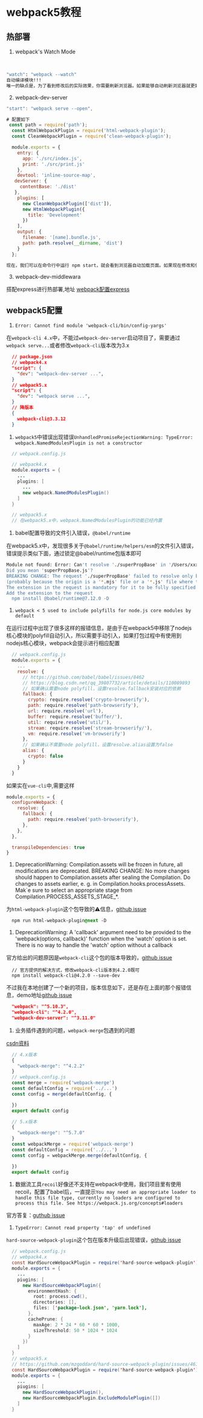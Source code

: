 # webpack5教程

## 热部署

1. webpack's Watch Mode

​

```bash
"watch": "webpack --watch"
自动编译模块!!!
唯一的缺点是，为了看到修改后的实际效果，你需要刷新浏览器。如果能够自动刷新浏览器就更好了，可以尝试使用 webpack-dev-server，恰好可以实现我们想要的功能。
```

2. webpack-dev-server

```javascript
"start": "webpack serve --open",

# 配置如下
 const path = require('path');
  const HtmlWebpackPlugin = require('html-webpack-plugin');
  const CleanWebpackPlugin = require('clean-webpack-plugin');

  module.exports = {
    entry: {
      app: './src/index.js',
      print: './src/print.js'
    },
    devtool: 'inline-source-map',
   devServer: {
     contentBase: './dist'
   },
    plugins: [
      new CleanWebpackPlugin(['dist']),
      new HtmlWebpackPlugin({
        title: 'Development'
      })
    ],
    output: {
      filename: '[name].bundle.js',
      path: path.resolve(__dirname, 'dist')
    }
  };

现在，我们可以在命令行中运行 npm start，就会看到浏览器自动加载页面。如果现在修改和保存任意源文件，web 服务器就会自动重新加载编译后的代码。试一下
```

3. webpack-dev-middlewara

搭配express进行热部署,地址
[webpack配置express](https://www.webpackjs.com/guides/development/#%E4%BD%BF%E7%94%A8-webpack-dev-middleware)

## webpack5配置

1. `Error: Cannot find module 'webpack-cli/bin/config-yargs'`

在`webpack-cli 4.x`中，不能过`webpack-dev-server`启动项目了，需要通过`webpack serve...`或者修改`webpack-cli`版本改为3.x

```json
  // package.json
  // webpack4.x
  "script": {
    "dev": "webpack-dev-server ...",
  }
  // webpack5.x
  "script": {
    "dev": "webpack serve ...",
  }
  // 降版本
  {
    webpack-cli@3.3.12
  }
```

1. `webpack5`中错误出现错误`UnhandledPromiseRejectionWarning: TypeError: webpack.NamedModulesPlugin is not a constructor`

```java
  // webpack.config.js

  // webpack4.x
  module.exports = {
    ...
    plugins: [
      ...
      new webpack.NamedModulesPlugin()
    ]
  }

  // webpack5.x
  // 在webpack5.x中，webpack.NamedModulesPlugin的功能已经内置
```

1. babel配置导致的文件引入错误，`@babel/runtime`

在webpack5.x中，发现很多关于`@babel/runtime/helpers/esm`的文件引入错误，错误提示类似下面，通过锁定@babel/runtime包版本即可

```bash
Module not found: Error: Can't resolve './superPropBase' in '/Users/xxx/node_modules/@babel/runtime/helpers/esm'
Did you mean 'superPropBase.js'?
BREAKING CHANGE: The request './superPropBase' failed to resolve only because it was resolved as fully specified
(probably because the origin is a '*.mjs' file or a '*.js' file where the package.json contains '"type": "module"').
The extension in the request is mandatory for it to be fully specified.
Add the extension to the request
  npm install @babel/runtime@7.12.0 -D
```

1. `webpack < 5 used to include polyfills for node.js core modules by default`

在运行过程中出现了很多这样的报错信息，是由于在webpack5中移除了nodejs核心模块的polyfill自动引入，所以需要手动引入，如果打包过程中有使用到nodejs核心模块，webpack会提示进行相应配置

```javascript
  // webpack.config.js
  module.exports = {
    ...
    resolve: {
      // https://github.com/babel/babel/issues/8462
      // https://blog.csdn.net/qq_39807732/article/details/110089893
      // 如果确认需要node polyfill，设置resolve.fallback安装对应的依赖
      fallback: {
        crypto: require.resolve('crypto-browserify'),
        path: require.resolve('path-browserify'),
        url: require.resolve('url'),
        buffer: require.resolve('buffer/'),
        util: require.resolve('util/'),
        stream: require.resolve('stream-browserify/'),
        vm: require.resolve('vm-browserify')
      },
      // 如果确认不需要node polyfill，设置resolve.alias设置为false
      alias: {
        crypto: false
      }
    }
  }
```

如果实在`vue-cli`中,需要这样

```js
module.exports = {
  configureWebpack: {
    resolve: {
      fallback: {
        path: require.resolve('path-browserify'),
      },
    },
  },

  transpileDependencies: true
}

```

1. DeprecationWarning: Compilation.assets will be frozen in future, all modifications are deprecated. BREAKING CHANGE: No more changes should happen to Compilation.assets after sealing the Compilation.
   Do changes to assets earlier, e. g. in Compilation.hooks.processAssets.
   Mak`e sure to select an appropriate stage from Compilation.PROCESS_ASSETS_STAGE_*.

为`html-webpack-plugin`这个包导致的⚠️信息，[github issue](https://github.com/webpack/webpack/issues/11997)

```css
  npm run html-webpack-plugin@next -D
```

1. DeprecationWarning: A 'callback' argument need to be provided to the 'webpack(options, callback)' function when the 'watch' option is set. There is no way to handle the 'watch' option without a callback

官方给出的问题原因是`webpack-cli`这个包的版本导致的，[github issue](https://github.com/webpack/webpack-cli/issues/1918)

```avrasm
  // 官方提供的解决方式，修改webpack-cli版本到4.2.0既可
  npm install webpack-cli@4.2.0 --save-dev
```

不过我在本地创建了一个新的项目，版本信息如下，还是存在上面的那个报错信息，demo地址[github issue](https://github.com/xccjk/webpack-demo1)

```json
  "webpack": "^5.10.3",
  "webpack-cli": "^4.2.0",
  "webpack-dev-server": "^3.11.0"
```

1. 业务插件遇到的问题，`webpack-merge`包遇到的问题

[csdn资料](https://blog.csdn.net/lzc2644481789/article/details/107814848)

```javascript
  // 4.x版本
  {
    "webpack-merge": "^4.2.2"
  }
  // webpack.config.js
  const merge = require('webpack-merge')
  const defaultConfig = require('../...')
  const config = merge(defaultConfig, {

  })
  export default config

  // 5.x版本
  {
    "webpack-merge": "^5.7.0"
  }
  const webpackMerge = require('webpack-merge')
  const defaultConfig = require('../...')
  const config = webpackMerge.merge(defaultConfig, {

  })
  export default config
```

1. 数据流工具`recoil`好像还不支持在webpack中使用，我们项目里有使用recoil，配置了babel后，一直提示`You may need an appropriate loader to handle this file type, currently no loaders are configured to process this file. See https://webpack.js.org/concepts#loaders`

官方答复：[guthub issue](https://github.com/facebookexperimental/Recoil/pull/467)

1. `TypeError: Cannot read property 'tap' of undefined`

`hard-source-webpack-plugin`这个包在版本升级后出现错误，[github issue](https://github.com/mzgoddard/hard-source-webpack-plugin/issues/461)

```java
  // webpack.config.js
  // webpack4.x
  const HardSourceWebpackPlugin = require('hard-source-webpack-plugin')
  module.exports = {
    ...
    piugins: [
      new HardSourceWebpackPlugin({
        environmentHash: {
          root: process.cwd(),
          directories: [],
          files: ['package-lock.json', 'yarn.lock'],
        },
        cachePrune: {
          maxAge: 2 * 24 * 60 * 60 * 1000,
          sizeThreshold: 50 * 1024 * 1024
        }
      })
    ]
  }
  // webpack5.x
  // https://github.com/mzgoddard/hard-source-webpack-plugin/issues/461
  const HardSourceWebpackPlugin = require('hard-source-webpack-plugin')
  module.exports = {
    ...
    piugins: [
      new HardSourceWebpackPlugin(),
      new HardSourceWebpackPlugin.ExcludeModulePlugin([])
    ]
  }
```
